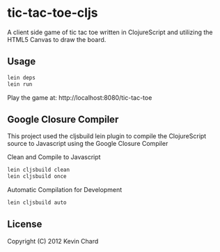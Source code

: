 # tic-tac-toe-cljs

A client side game of tic tac toe written in ClojureScript and utilizing the HTML5 Canvas to draw the board. 

## Usage

```bash
lein deps
lein run
```

Play the game at: http://localhost:8080/tic-tac-toe

## Google Closure Compiler

This project used the cljsbuild lein plugin to compile the ClojureScript source to Javascript using the Google Closure Compiler

Clean and Compile to Javascript
```bash
lein cljsbuild clean
lein cljsbuild once
```

Automatic Compilation for Development
```bash
lein cljsbuild auto
```

## License

Copyright (C) 2012 Kevin Chard


